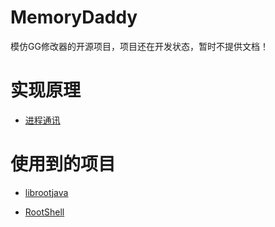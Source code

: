 # MemoryDaddy

模仿GG修改器的开源项目，项目还在开发状态，暂时不提供文档！

# 实现原理

- [进程通讯](https://blog.csdn.net/qq_38944721/article/details/107749844?ops_request_misc=%257B%2522request%255Fid%2522%253A%2522164034186916780264056397%2522%252C%2522scm%2522%253A%252220140713.130102334..%2522%257D&request_id=164034186916780264056397&biz_id=0&utm_medium=distribute.pc_search_result.none-task-blog-2~all~top_click~default-3-107749844.first_rank_v2_pc_rank_v29&utm_term=GG%E4%BF%AE%E6%94%B9%E5%99%A8&spm=1018.2226.3001.4187)

# 使用到的项目

- [librootjava](https://github.com/Chainfire/librootjava)
  
- [RootShell](https://github.com/Stericson/RootShell)

